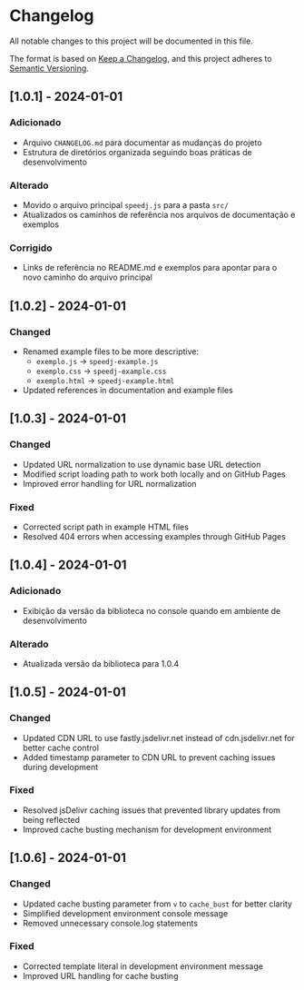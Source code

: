 # Changelog

All notable changes to this project will be documented in this file.

The format is based on [Keep a Changelog](https://keepachangelog.com/en/1.0.0/),
and this project adheres to [Semantic Versioning](https://semver.org/lang/en/).

## [1.0.1] - 2024-01-01

### Adicionado
- Arquivo `CHANGELOG.md` para documentar as mudanças do projeto
- Estrutura de diretórios organizada seguindo boas práticas de desenvolvimento

### Alterado
- Movido o arquivo principal `speedj.js` para a pasta `src/`
- Atualizados os caminhos de referência nos arquivos de documentação e exemplos

### Corrigido
- Links de referência no README.md e exemplos para apontar para o novo caminho do arquivo principal 

## [1.0.2] - 2024-01-01

### Changed
- Renamed example files to be more descriptive:
  - `exemplo.js` → `speedj-example.js`
  - `exemplo.css` → `speedj-example.css`
  - `exemplo.html` → `speedj-example.html`
- Updated references in documentation and example files 

## [1.0.3] - 2024-01-01

### Changed
- Updated URL normalization to use dynamic base URL detection
- Modified script loading path to work both locally and on GitHub Pages
- Improved error handling for URL normalization

### Fixed
- Corrected script path in example HTML files
- Resolved 404 errors when accessing examples through GitHub Pages 

## [1.0.4] - 2024-01-01

### Adicionado
- Exibição da versão da biblioteca no console quando em ambiente de desenvolvimento

### Alterado
- Atualizada versão da biblioteca para 1.0.4 

## [1.0.5] - 2024-01-01

### Changed
- Updated CDN URL to use fastly.jsdelivr.net instead of cdn.jsdelivr.net for better cache control
- Added timestamp parameter to CDN URL to prevent caching issues during development

### Fixed
- Resolved jsDelivr caching issues that prevented library updates from being reflected
- Improved cache busting mechanism for development environment 

## [1.0.6] - 2024-01-01

### Changed
- Updated cache busting parameter from `v` to `cache_bust` for better clarity
- Simplified development environment console message
- Removed unnecessary console.log statements

### Fixed
- Corrected template literal in development environment message
- Improved URL handling for cache busting 